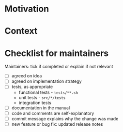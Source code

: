 # Motivation
<!-- Briefly explain what the change is about and why it is desirable. -->

# Context
<!-- Provide context. Reference open issues if available. -->

<!-- Non-trivial change: Briefly outline the implementation strategy. -->

<!-- Invasive change: Discuss alternative designs or approaches you considered. -->

<!-- Large change: Provide instructions to reviewers how to read the diff. -->

# Checklist for maintainers

<!-- Contributors: please leave this as is -->

Maintainers: tick if completed or explain if not relevant

 - [ ] agreed on idea
 - [ ] agreed on implementation strategy
 - [ ] tests, as appropriate
   - functional tests - `tests/**.sh`
   - unit tests - `src/*/tests`
   - integration tests
 - [ ] documentation in the manual
 - [ ] code and comments are self-explanatory
 - [ ] commit message explains why the change was made
 - [ ] new feature or bug fix: updated release notes
